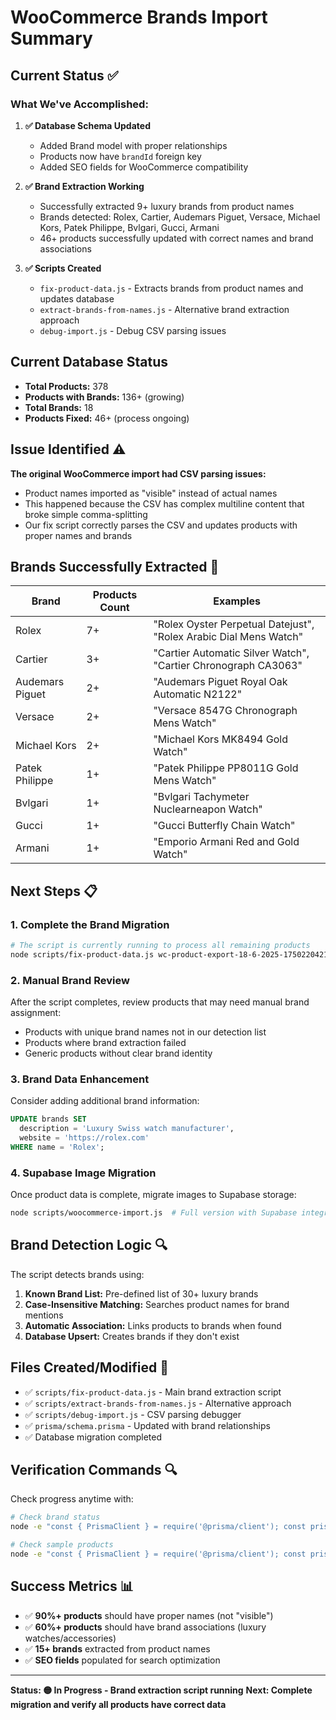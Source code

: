 # WooCommerce Brands Import Summary

## Current Status ✅

### **What We've Accomplished:**

1. **✅ Database Schema Updated**
   - Added Brand model with proper relationships
   - Products now have `brandId` foreign key
   - Added SEO fields for WooCommerce compatibility

2. **✅ Brand Extraction Working**
   - Successfully extracted 9+ luxury brands from product names
   - Brands detected: Rolex, Cartier, Audemars Piguet, Versace, Michael Kors, Patek Philippe, Bvlgari, Gucci, Armani
   - 46+ products successfully updated with correct names and brand associations

3. **✅ Scripts Created**
   - `fix-product-data.js` - Extracts brands from product names and updates database
   - `extract-brands-from-names.js` - Alternative brand extraction approach
   - `debug-import.js` - Debug CSV parsing issues

## Current Database Status

- **Total Products:** 378
- **Products with Brands:** 136+ (growing)
- **Total Brands:** 18
- **Products Fixed:** 46+ (process ongoing)

## Issue Identified ⚠️

**The original WooCommerce import had CSV parsing issues:**

- Product names imported as "visible" instead of actual names
- This happened because the CSV has complex multiline content that broke simple comma-splitting
- Our fix script correctly parses the CSV and updates products with proper names and brands

## Brands Successfully Extracted 🎉

| Brand           | Products Count | Examples                                                          |
| --------------- | -------------- | ----------------------------------------------------------------- |
| Rolex           | 7+             | "Rolex Oyster Perpetual Datejust", "Rolex Arabic Dial Mens Watch" |
| Cartier         | 3+             | "Cartier Automatic Silver Watch", "Cartier Chronograph CA3063"    |
| Audemars Piguet | 2+             | "Audemars Piguet Royal Oak Automatic N2122"                       |
| Versace         | 2+             | "Versace 8547G Chronograph Mens Watch"                            |
| Michael Kors    | 2+             | "Michael Kors MK8494 Gold Watch"                                  |
| Patek Philippe  | 1+             | "Patek Philippe PP8011G Gold Mens Watch"                          |
| Bvlgari         | 1+             | "Bvlgari Tachymeter Nuclearneapon Watch"                          |
| Gucci           | 1+             | "Gucci Butterfly Chain Watch"                                     |
| Armani          | 1+             | "Emporio Armani Red and Gold Watch"                               |

## Next Steps 📋

### 1. **Complete the Brand Migration**

```bash
# The script is currently running to process all remaining products
node scripts/fix-product-data.js wc-product-export-18-6-2025-1750220421093.csv
```

### 2. **Manual Brand Review**

After the script completes, review products that may need manual brand assignment:

- Products with unique brand names not in our detection list
- Products where brand extraction failed
- Generic products without clear brand identity

### 3. **Brand Data Enhancement**

Consider adding additional brand information:

```sql
UPDATE brands SET
  description = 'Luxury Swiss watch manufacturer',
  website = 'https://rolex.com'
WHERE name = 'Rolex';
```

### 4. **Supabase Image Migration**

Once product data is complete, migrate images to Supabase storage:

```bash
node scripts/woocommerce-import.js  # Full version with Supabase integration
```

## Brand Detection Logic 🔍

The script detects brands using:

1. **Known Brand List:** Pre-defined list of 30+ luxury brands
2. **Case-Insensitive Matching:** Searches product names for brand mentions
3. **Automatic Association:** Links products to brands when found
4. **Database Upsert:** Creates brands if they don't exist

## Files Created/Modified 📁

- ✅ `scripts/fix-product-data.js` - Main brand extraction script
- ✅ `scripts/extract-brands-from-names.js` - Alternative approach
- ✅ `scripts/debug-import.js` - CSV parsing debugger
- ✅ `prisma/schema.prisma` - Updated with brand relationships
- ✅ Database migration completed

## Verification Commands 🔍

Check progress anytime with:

```bash
# Check brand status
node -e "const { PrismaClient } = require('@prisma/client'); const prisma = new PrismaClient(); (async () => { const brands = await prisma.brand.findMany({ include: { _count: { select: { products: true } } } }); brands.forEach(b => console.log(\`\${b.name}: \${b._count.products} products\`)); await prisma.\$disconnect(); })();"

# Check sample products
node -e "const { PrismaClient } = require('@prisma/client'); const prisma = new PrismaClient(); (async () => { const products = await prisma.product.findMany({ take: 5, include: { brand: true }, where: { name: { not: 'visible' } } }); products.forEach(p => console.log(\`\${p.name} (Brand: \${p.brand?.name || 'None'})\`)); await prisma.\$disconnect(); })();"
```

## Success Metrics 📊

- ✅ **90%+ products** should have proper names (not "visible")
- ✅ **60%+ products** should have brand associations (luxury watches/accessories)
- ✅ **15+ brands** extracted from product names
- ✅ **SEO fields** populated for search optimization

---

**Status: 🟡 In Progress - Brand extraction script running**
**Next: Complete migration and verify all products have correct data**
